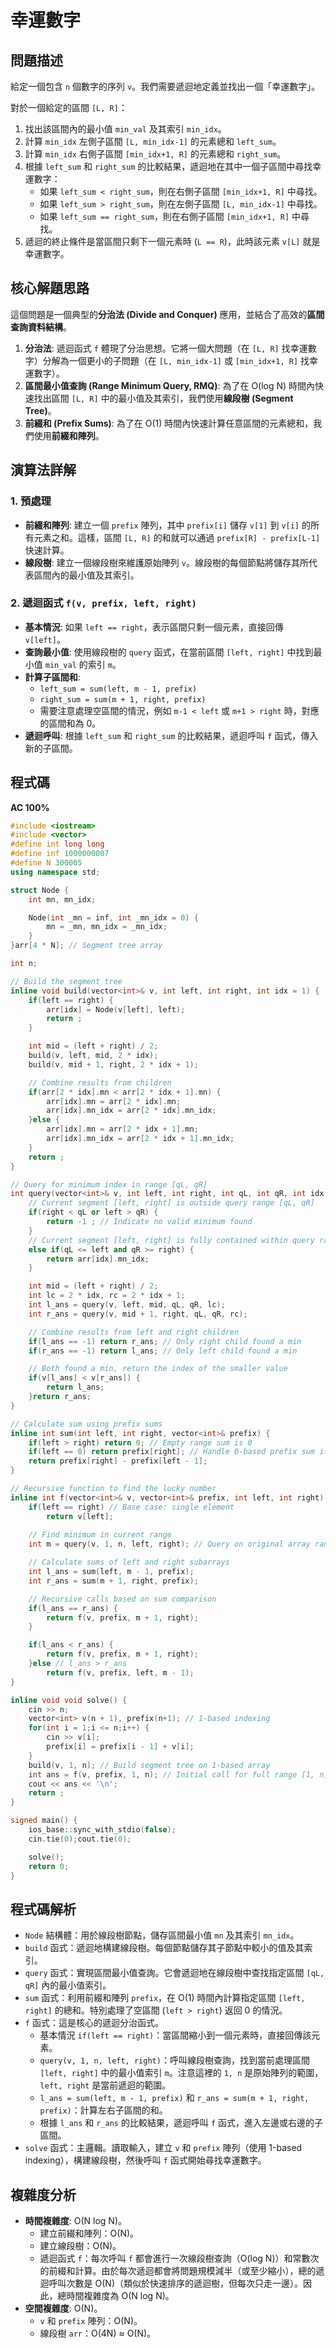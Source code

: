 # 幸運數字

## 問題描述
給定一個包含 `n` 個數字的序列 `v`。我們需要遞迴地定義並找出一個「幸運數字」。

對於一個給定的區間 `[L, R]`：
1.  找出該區間內的最小值 `min_val` 及其索引 `min_idx`。
2.  計算 `min_idx` 左側子區間 `[L, min_idx-1]` 的元素總和 `left_sum`。
3.  計算 `min_idx` 右側子區間 `[min_idx+1, R]` 的元素總和 `right_sum`。
4.  根據 `left_sum` 和 `right_sum` 的比較結果，遞迴地在其中一個子區間中尋找幸運數字：
    *   如果 `left_sum < right_sum`，則在右側子區間 `[min_idx+1, R]` 中尋找。
    *   如果 `left_sum > right_sum`，則在左側子區間 `[L, min_idx-1]` 中尋找。
    *   如果 `left_sum == right_sum`，則在右側子區間 `[min_idx+1, R]` 中尋找。
5.  遞迴的終止條件是當區間只剩下一個元素時 (`L == R`)，此時該元素 `v[L]` 就是幸運數字。

## 核心解題思路
這個問題是一個典型的**分治法 (Divide and Conquer)** 應用，並結合了高效的**區間查詢資料結構**。

1.  **分治法**: 遞迴函式 `f` 體現了分治思想。它將一個大問題（在 `[L, R]` 找幸運數字）分解為一個更小的子問題（在 `[L, min_idx-1]` 或 `[min_idx+1, R]` 找幸運數字）。
2.  **區間最小值查詢 (Range Minimum Query, RMQ)**: 為了在 O(log N) 時間內快速找出區間 `[L, R]` 中的最小值及其索引，我們使用**線段樹 (Segment Tree)**。
3.  **前綴和 (Prefix Sums)**: 為了在 O(1) 時間內快速計算任意區間的元素總和，我們使用**前綴和陣列**。

## 演算法詳解

### 1. 預處理
*   **前綴和陣列**: 建立一個 `prefix` 陣列，其中 `prefix[i]` 儲存 `v[1]` 到 `v[i]` 的所有元素之和。這樣，區間 `[L, R]` 的和就可以通過 `prefix[R] - prefix[L-1]` 快速計算。
*   **線段樹**: 建立一個線段樹來維護原始陣列 `v`。線段樹的每個節點將儲存其所代表區間內的最小值及其索引。

### 2. 遞迴函式 `f(v, prefix, left, right)`
*   **基本情況**: 如果 `left == right`，表示區間只剩一個元素，直接回傳 `v[left]`。
*   **查詢最小值**: 使用線段樹的 `query` 函式，在當前區間 `[left, right]` 中找到最小值 `min_val` 的索引 `m`。
*   **計算子區間和**: 
    *   `left_sum = sum(left, m - 1, prefix)`
    *   `right_sum = sum(m + 1, right, prefix)`
    *   需要注意處理空區間的情況，例如 `m-1 < left` 或 `m+1 > right` 時，對應的區間和為 0。
*   **遞迴呼叫**: 根據 `left_sum` 和 `right_sum` 的比較結果，遞迴呼叫 `f` 函式，傳入新的子區間。

## 程式碼
**AC 100%**
```cpp
#include <iostream>
#include <vector>
#define int long long
#define inf 1000000007
#define N 300005
using namespace std;

struct Node {
    int mn, mn_idx;

    Node(int _mn = inf, int _mn_idx = 0) {
        mn = _mn, mn_idx = _mn_idx;
    }
}arr[4 * N]; // Segment tree array

int n;

// Build the segment tree
inline void build(vector<int>& v, int left, int right, int idx = 1) {
    if(left == right) {
        arr[idx] = Node(v[left], left);
        return ;
    }

    int mid = (left + right) / 2;
    build(v, left, mid, 2 * idx);
    build(v, mid + 1, right, 2 * idx + 1);

    // Combine results from children
    if(arr[2 * idx].mn < arr[2 * idx + 1].mn) {
        arr[idx].mn = arr[2 * idx].mn;
        arr[idx].mn_idx = arr[2 * idx].mn_idx;
    }else {
        arr[idx].mn = arr[2 * idx + 1].mn;
        arr[idx].mn_idx = arr[2 * idx + 1].mn_idx;
    }
    return ;
}

// Query for minimum index in range [qL, qR]
int query(vector<int>& v, int left, int right, int qL, int qR, int idx = 1) {
    // Current segment [left, right] is outside query range [qL, qR]
    if(right < qL or left > qR) {
        return -1 ; // Indicate no valid minimum found
    }
    // Current segment [left, right] is fully contained within query range [qL, qR]
    else if(qL <= left and qR >= right) {
        return arr[idx].mn_idx;
    }

    int mid = (left + right) / 2;
    int lc = 2 * idx, rc = 2 * idx + 1;
    int l_ans = query(v, left, mid, qL, qR, lc);
    int r_ans = query(v, mid + 1, right, qL, qR, rc);

    // Combine results from left and right children
    if(l_ans == -1) return r_ans; // Only right child found a min
    if(r_ans == -1) return l_ans; // Only left child found a min

    // Both found a min, return the index of the smaller value
    if(v[l_ans] < v[r_ans]) {
        return l_ans;
    }return r_ans;
}

// Calculate sum using prefix sums
inline int sum(int left, int right, vector<int>& prefix) {
    if(left > right) return 0; // Empty range sum is 0
    if(left == 0) return prefix[right]; // Handle 0-based prefix sum if needed, but problem uses 1-based
    return prefix[right] - prefix[left - 1];
}

// Recursive function to find the lucky number
inline int f(vector<int>& v, vector<int>& prefix, int left, int right) {
    if(left == right) // Base case: single element
        return v[left];
    
    // Find minimum in current range
    int m = query(v, 1, n, left, right); // Query on original array range [1, n]

    // Calculate sums of left and right subarrays
    int l_ans = sum(left, m - 1, prefix);
    int r_ans = sum(m + 1, right, prefix);

    // Recursive calls based on sum comparison
    if(l_ans == r_ans) {
        return f(v, prefix, m + 1, right);
    }

    if(l_ans < r_ans) {
        return f(v, prefix, m + 1, right);
    }else // l_ans > r_ans
        return f(v, prefix, left, m - 1);
}

inline void void solve() {
    cin >> n;
    vector<int> v(n + 1), prefix(n+1); // 1-based indexing
    for(int i = 1;i <= n;i++) {
        cin >> v[i];
        prefix[i] = prefix[i - 1] + v[i];
    }
    build(v, 1, n); // Build segment tree on 1-based array
    int ans = f(v, prefix, 1, n); // Initial call for full range [1, n]
    cout << ans << '\n';
    return ;
}

signed main() {
    ios_base::sync_with_stdio(false);
    cin.tie(0);cout.tie(0);

    solve();
    return 0;
}
```

## 程式碼解析
*   `Node` 結構體：用於線段樹節點，儲存區間最小值 `mn` 及其索引 `mn_idx`。
*   `build` 函式：遞迴地構建線段樹。每個節點儲存其子節點中較小的值及其索引。
*   `query` 函式：實現區間最小值查詢。它會遞迴地在線段樹中查找指定區間 `[qL, qR]` 內的最小值索引。
*   `sum` 函式：利用前綴和陣列 `prefix`，在 O(1) 時間內計算指定區間 `[left, right]` 的總和。特別處理了空區間 (`left > right`) 返回 0 的情況。
*   `f` 函式：這是核心的遞迴分治函式。
    *   基本情況 `if(left == right)`：當區間縮小到一個元素時，直接回傳該元素。
    *   `query(v, 1, n, left, right)`：呼叫線段樹查詢，找到當前處理區間 `[left, right]` 中的最小值索引 `m`。注意這裡的 `1, n` 是原始陣列的範圍，`left, right` 是當前遞迴的範圍。
    *   `l_ans = sum(left, m - 1, prefix)` 和 `r_ans = sum(m + 1, right, prefix)`：計算左右子區間的和。
    *   根據 `l_ans` 和 `r_ans` 的比較結果，遞迴呼叫 `f` 函式，進入左邊或右邊的子區間。
*   `solve` 函式：主邏輯。讀取輸入，建立 `v` 和 `prefix` 陣列（使用 1-based indexing），構建線段樹，然後呼叫 `f` 函式開始尋找幸運數字。

## 複雜度分析
*   **時間複雜度**: O(N log N)。
    *   建立前綴和陣列：O(N)。
    *   建立線段樹：O(N)。
    *   遞迴函式 `f`：每次呼叫 `f` 都會進行一次線段樹查詢（O(log N)）和常數次的前綴和計算。由於每次遞迴都會將問題規模減半（或至少縮小），總的遞迴呼叫次數是 O(N)（類似於快速排序的遞迴樹，但每次只走一邊）。因此，總時間複雜度為 O(N log N)。
*   **空間複雜度**: O(N)。
    *   `v` 和 `prefix` 陣列：O(N)。
    *   線段樹 `arr`：O(4N) ≈ O(N)。
